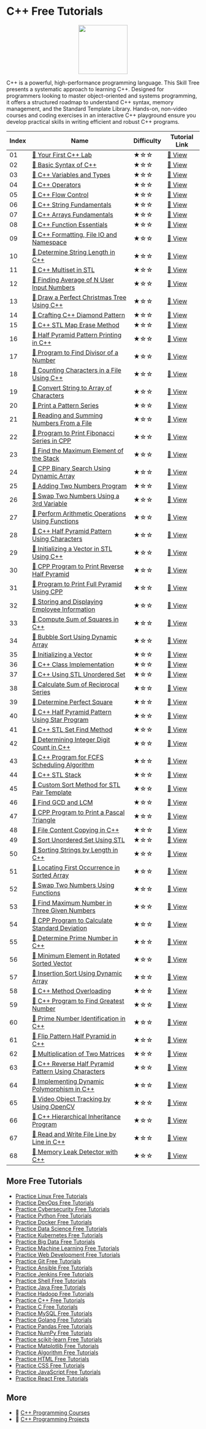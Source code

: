 # C++ Free Tutorials

<div align="center">
<img width="128px" src="https://file.labex.io/path/kjx58efaCNu0.png">
</div>

C++ is a powerful, high-performance programming language. This Skill Tree presents a systematic approach to learning C++. Designed for programmers looking to master object-oriented and systems programming, it offers a structured roadmap to understand C++ syntax, memory management, and the Standard Template Library. Hands-on, non-video courses and coding exercises in an interactive C++ playground ensure you develop practical skills in writing efficient and robust C++ programs.

|   Index | Name                                                                                                                                        | Difficulty   | Tutorial Link                                                                                  |
|---------|---------------------------------------------------------------------------------------------------------------------------------------------|--------------|------------------------------------------------------------------------------------------------|
|      01 | [📖 Your First C++ Lab](https://labex.io/tutorials/cpp-your-first-c-lab-391803)                                                              | ★☆☆          | [🔗 View](https://labex.io/tutorials/cpp-your-first-c-lab-391803)                               |
|      02 | [📖 Basic Syntax of C++](https://labex.io/tutorials/cpp-basic-syntax-of-c-178534)                                                            | ★☆☆          | [🔗 View](https://labex.io/tutorials/cpp-basic-syntax-of-c-178534)                              |
|      03 | [📖 C++ Variables and Types](https://labex.io/tutorials/cpp-c-variables-and-types-178540)                                                    | ★☆☆          | [🔗 View](https://labex.io/tutorials/cpp-c-variables-and-types-178540)                          |
|      04 | [📖 C++ Operators](https://labex.io/tutorials/cpp-c-operators-178538)                                                                        | ★☆☆          | [🔗 View](https://labex.io/tutorials/cpp-c-operators-178538)                                    |
|      05 | [📖 C++ Flow Control](https://labex.io/tutorials/cpp-c-flow-control-178536)                                                                  | ★☆☆          | [🔗 View](https://labex.io/tutorials/cpp-c-flow-control-178536)                                 |
|      06 | [📖 C++ String Fundamentals](https://labex.io/tutorials/cpp-c-string-fundamentals-178539)                                                    | ★☆☆          | [🔗 View](https://labex.io/tutorials/cpp-c-string-fundamentals-178539)                          |
|      07 | [📖 C++ Arrays Fundamentals](https://labex.io/tutorials/cpp-c-arrays-fundamentals-178535)                                                    | ★☆☆          | [🔗 View](https://labex.io/tutorials/cpp-c-arrays-fundamentals-178535)                          |
|      08 | [📖 C++ Function Essentials](https://labex.io/tutorials/cpp-c-function-essentials-178537)                                                    | ★☆☆          | [🔗 View](https://labex.io/tutorials/cpp-c-function-essentials-178537)                          |
|      09 | [📖 C++ Formatting, File IO and Namespace](https://labex.io/tutorials/cpp-c-formatting-file-io-and-namespace-178541)                         | ★☆☆          | [🔗 View](https://labex.io/tutorials/cpp-c-formatting-file-io-and-namespace-178541)             |
|      10 | [📖 Determine String Length in C++](https://labex.io/tutorials/cpp-determine-string-length-in-c-96191)                                       | ★☆☆          | [🔗 View](https://labex.io/tutorials/cpp-determine-string-length-in-c-96191)                    |
|      11 | [📖 C++ Multiset in STL](https://labex.io/tutorials/cpp-c-multiset-in-stl-96232)                                                             | ★☆☆          | [🔗 View](https://labex.io/tutorials/cpp-c-multiset-in-stl-96232)                               |
|      12 | [📖 Finding Average of N User Input Numbers](https://labex.io/tutorials/cpp-finding-average-of-n-user-input-numbers-96156)                   | ★☆☆          | [🔗 View](https://labex.io/tutorials/cpp-finding-average-of-n-user-input-numbers-96156)         |
|      13 | [📖 Draw a Perfect Christmas Tree Using C++](https://labex.io/tutorials/cpp-draw-a-perfect-christmas-tree-using-c-96160)                     | ★☆☆          | [🔗 View](https://labex.io/tutorials/cpp-draw-a-perfect-christmas-tree-using-c-96160)           |
|      14 | [📖 Crafting C++ Diamond Pattern](https://labex.io/tutorials/cpp-crafting-c-diamond-pattern-96205)                                           | ★☆☆          | [🔗 View](https://labex.io/tutorials/cpp-crafting-c-diamond-pattern-96205)                      |
|      15 | [📖 C++ STL Map Erase Method](https://labex.io/tutorials/cpp-c-stl-map-erase-method-96230)                                                   | ★☆☆          | [🔗 View](https://labex.io/tutorials/cpp-c-stl-map-erase-method-96230)                          |
|      16 | [📖 Half Pyramid Pattern Printing in C++](https://labex.io/tutorials/cpp-half-pyramid-pattern-printing-in-c-96207)                           | ★☆☆          | [🔗 View](https://labex.io/tutorials/cpp-half-pyramid-pattern-printing-in-c-96207)              |
|      17 | [📖 Program to Find Divisor of a Number](https://labex.io/tutorials/cpp-program-to-find-divisor-of-a-number-96239)                           | ★☆☆          | [🔗 View](https://labex.io/tutorials/cpp-program-to-find-divisor-of-a-number-96239)             |
|      18 | [📖 Counting Characters in a File Using C++](https://labex.io/tutorials/cpp-counting-characters-in-a-file-using-c-96159)                     | ★☆☆          | [🔗 View](https://labex.io/tutorials/cpp-counting-characters-in-a-file-using-c-96159)           |
|      19 | [📖 Convert String to Array of Characters](https://labex.io/tutorials/cpp-convert-string-to-array-of-characters-96182)                       | ★☆☆          | [🔗 View](https://labex.io/tutorials/cpp-convert-string-to-array-of-characters-96182)           |
|      20 | [📖 Print a Pattern Series](https://labex.io/tutorials/cpp-print-a-pattern-series-96202)                                                     | ★☆☆          | [🔗 View](https://labex.io/tutorials/cpp-print-a-pattern-series-96202)                          |
|      21 | [📖 Reading and Summing Numbers From a File](https://labex.io/tutorials/cpp-reading-and-summing-numbers-from-a-file-96163)                   | ★☆☆          | [🔗 View](https://labex.io/tutorials/cpp-reading-and-summing-numbers-from-a-file-96163)         |
|      22 | [📖 Program to Print Fibonacci Series in CPP](https://labex.io/tutorials/cpp-program-to-print-fibonacci-series-in-cpp-96243)                 | ★☆☆          | [🔗 View](https://labex.io/tutorials/cpp-program-to-print-fibonacci-series-in-cpp-96243)        |
|      23 | [📖 Find the Maximum Element of the Stack](https://labex.io/tutorials/cpp-find-the-maximum-element-of-the-stack-96137)                       | ★☆☆          | [🔗 View](https://labex.io/tutorials/cpp-find-the-maximum-element-of-the-stack-96137)           |
|      24 | [📖 CPP Binary Search Using Dynamic Array](https://labex.io/tutorials/cpp-cpp-binary-search-using-dynamic-array-96172)                       | ★☆☆          | [🔗 View](https://labex.io/tutorials/cpp-cpp-binary-search-using-dynamic-array-96172)           |
|      25 | [📖 Adding Two Numbers Program](https://labex.io/tutorials/cpp-adding-two-numbers-program-96120)                                             | ★☆☆          | [🔗 View](https://labex.io/tutorials/cpp-adding-two-numbers-program-96120)                      |
|      26 | [📖 Swap Two Numbers Using a 3rd Variable](https://labex.io/tutorials/cpp-swap-two-numbers-using-a-3rd-variable-96227)                       | ★☆☆          | [🔗 View](https://labex.io/tutorials/cpp-swap-two-numbers-using-a-3rd-variable-96227)           |
|      27 | [📖 Perform Arithmetic Operations Using Functions](https://labex.io/tutorials/cpp-perform-arithmetic-operations-using-functions-96201)       | ★☆☆          | [🔗 View](https://labex.io/tutorials/cpp-perform-arithmetic-operations-using-functions-96201)   |
|      28 | [📖 C++ Half Pyramid Pattern Using Characters](https://labex.io/tutorials/cpp-c-half-pyramid-pattern-using-characters-96141)                 | ★☆☆          | [🔗 View](https://labex.io/tutorials/cpp-c-half-pyramid-pattern-using-characters-96141)         |
|      29 | [📖 Initializing a Vector in STL Using C++](https://labex.io/tutorials/cpp-initializing-a-vector-in-stl-using-c-96167)                       | ★☆☆          | [🔗 View](https://labex.io/tutorials/cpp-initializing-a-vector-in-stl-using-c-96167)            |
|      30 | [📖 CPP Program to Print Reverse Half Pyramid](https://labex.io/tutorials/cpp-cpp-program-to-print-reverse-half-pyramid-96211)               | ★☆☆          | [🔗 View](https://labex.io/tutorials/cpp-cpp-program-to-print-reverse-half-pyramid-96211)       |
|      31 | [📖 Program to Print Full Pyramid Using CPP](https://labex.io/tutorials/cpp-program-to-print-full-pyramid-using-cpp-96244)                   | ★☆☆          | [🔗 View](https://labex.io/tutorials/cpp-program-to-print-full-pyramid-using-cpp-96244)         |
|      32 | [📖 Storing and Displaying Employee Information](https://labex.io/tutorials/cpp-storing-and-displaying-employee-information-96165)           | ★☆☆          | [🔗 View](https://labex.io/tutorials/cpp-storing-and-displaying-employee-information-96165)     |
|      33 | [📖 Compute Sum of Squares in C++](https://labex.io/tutorials/cpp-compute-sum-of-squares-in-c-96194)                                         | ★☆☆          | [🔗 View](https://labex.io/tutorials/cpp-compute-sum-of-squares-in-c-96194)                     |
|      34 | [📖 Bubble Sort Using Dynamic Array](https://labex.io/tutorials/cpp-bubble-sort-using-dynamic-array-96173)                                   | ★☆☆          | [🔗 View](https://labex.io/tutorials/cpp-bubble-sort-using-dynamic-array-96173)                 |
|      35 | [📖 Initializing a Vector ](https://labex.io/tutorials/cpp-initializing-a-vector-96148)                                                      | ★☆☆          | [🔗 View](https://labex.io/tutorials/cpp-initializing-a-vector-96148)                           |
|      36 | [📖 C++ Class Implementation](https://labex.io/tutorials/cpp-c-class-implementation-96219)                                                   | ★☆☆          | [🔗 View](https://labex.io/tutorials/cpp-c-class-implementation-96219)                          |
|      37 | [📖 C++ Using STL Unordered Set](https://labex.io/tutorials/cpp-c-using-stl-unordered-set-96234)                                             | ★☆☆          | [🔗 View](https://labex.io/tutorials/cpp-c-using-stl-unordered-set-96234)                       |
|      38 | [📖 Calculate Sum of Reciprocal Series](https://labex.io/tutorials/cpp-calculate-sum-of-reciprocal-series-96193)                             | ★☆☆          | [🔗 View](https://labex.io/tutorials/cpp-calculate-sum-of-reciprocal-series-96193)              |
|      39 | [📖 Determine Perfect Square](https://labex.io/tutorials/cpp-determine-perfect-square-96130)                                                 | ★☆☆          | [🔗 View](https://labex.io/tutorials/cpp-determine-perfect-square-96130)                        |
|      40 | [📖 C++ Half Pyramid Pattern Using Star Program](https://labex.io/tutorials/cpp-c-half-pyramid-pattern-using-star-program-96143)             | ★☆☆          | [🔗 View](https://labex.io/tutorials/cpp-c-half-pyramid-pattern-using-star-program-96143)       |
|      41 | [📖 C++ STL Set Find Method](https://labex.io/tutorials/cpp-c-stl-set-find-method-96236)                                                     | ★☆☆          | [🔗 View](https://labex.io/tutorials/cpp-c-stl-set-find-method-96236)                           |
|      42 | [📖 Determining Integer Digit Count in C++](https://labex.io/tutorials/cpp-determining-integer-digit-count-in-c-96127)                       | ★☆☆          | [🔗 View](https://labex.io/tutorials/cpp-determining-integer-digit-count-in-c-96127)            |
|      43 | [📖 C++ Program for FCFS Scheduling Algorithm](https://labex.io/tutorials/cpp-c-program-for-fcfs-scheduling-algorithm-96161)                 | ★☆☆          | [🔗 View](https://labex.io/tutorials/cpp-c-program-for-fcfs-scheduling-algorithm-96161)         |
|      44 | [📖 C++ STL Stack](https://labex.io/tutorials/cpp-c-stl-stack-96226)                                                                         | ★☆☆          | [🔗 View](https://labex.io/tutorials/cpp-c-stl-stack-96226)                                     |
|      45 | [📖 Custom Sort Method for STL Pair Template](https://labex.io/tutorials/cpp-custom-sort-method-for-stl-pair-template-96128)                 | ★☆☆          | [🔗 View](https://labex.io/tutorials/cpp-custom-sort-method-for-stl-pair-template-96128)        |
|      46 | [📖 Find GCD and LCM](https://labex.io/tutorials/cpp-find-gcd-and-lcm-96188)                                                                 | ★☆☆          | [🔗 View](https://labex.io/tutorials/cpp-find-gcd-and-lcm-96188)                                |
|      47 | [📖 CPP Program to Print a Pascal Triangle](https://labex.io/tutorials/cpp-cpp-program-to-print-a-pascal-triangle-96203)                     | ★☆☆          | [🔗 View](https://labex.io/tutorials/cpp-cpp-program-to-print-a-pascal-triangle-96203)          |
|      48 | [📖 File Content Copying in C++](https://labex.io/tutorials/cpp-file-content-copying-in-c-96158)                                             | ★☆☆          | [🔗 View](https://labex.io/tutorials/cpp-file-content-copying-in-c-96158)                       |
|      49 | [📖 Sort Unordered Set Using STL](https://labex.io/tutorials/cpp-sort-unordered-set-using-stl-96215)                                         | ★☆☆          | [🔗 View](https://labex.io/tutorials/cpp-sort-unordered-set-using-stl-96215)                    |
|      50 | [📖 Sorting Strings by Length in C++](https://labex.io/tutorials/cpp-sorting-strings-by-length-in-c-96224)                                   | ★☆☆          | [🔗 View](https://labex.io/tutorials/cpp-sorting-strings-by-length-in-c-96224)                  |
|      51 | [📖 Locating First Occurrence in Sorted Array](https://labex.io/tutorials/cpp-locating-first-occurrence-in-sorted-array-96132)               | ★☆☆          | [🔗 View](https://labex.io/tutorials/cpp-locating-first-occurrence-in-sorted-array-96132)       |
|      52 | [📖 Swap Two Numbers Using Functions](https://labex.io/tutorials/cpp-swap-two-numbers-using-functions-96216)                                 | ★☆☆          | [🔗 View](https://labex.io/tutorials/cpp-swap-two-numbers-using-functions-96216)                |
|      53 | [📖 Find Maximum Number in Three Given Numbers](https://labex.io/tutorials/cpp-find-maximum-number-in-three-given-numbers-96192)             | ★☆☆          | [🔗 View](https://labex.io/tutorials/cpp-find-maximum-number-in-three-given-numbers-96192)      |
|      54 | [📖 CPP Program to Calculate Standard Deviation](https://labex.io/tutorials/cpp-cpp-program-to-calculate-standard-deviation-96174)           | ★☆☆          | [🔗 View](https://labex.io/tutorials/cpp-cpp-program-to-calculate-standard-deviation-96174)     |
|      55 | [📖 Determine Prime Number in C++](https://labex.io/tutorials/cpp-determine-prime-number-in-c-96177)                                         | ★☆☆          | [🔗 View](https://labex.io/tutorials/cpp-determine-prime-number-in-c-96177)                     |
|      56 | [📖 Minimum Element in Rotated Sorted Vector](https://labex.io/tutorials/cpp-minimum-element-in-rotated-sorted-vector-96134)                 | ★☆☆          | [🔗 View](https://labex.io/tutorials/cpp-minimum-element-in-rotated-sorted-vector-96134)        |
|      57 | [📖 Insertion Sort Using Dynamic Array](https://labex.io/tutorials/cpp-insertion-sort-using-dynamic-array-96119)                             | ★☆☆          | [🔗 View](https://labex.io/tutorials/cpp-insertion-sort-using-dynamic-array-96119)              |
|      58 | [📖 C++ Method Overloading](https://labex.io/tutorials/cpp-c-method-overloading-96149)                                                       | ★☆☆          | [🔗 View](https://labex.io/tutorials/cpp-c-method-overloading-96149)                            |
|      59 | [📖 C++ Program to Find Greatest Number](https://labex.io/tutorials/cpp-c-program-to-find-greatest-number-96240)                             | ★☆☆          | [🔗 View](https://labex.io/tutorials/cpp-c-program-to-find-greatest-number-96240)               |
|      60 | [📖 Prime Number Identification in C++](https://labex.io/tutorials/cpp-prime-number-identification-in-c-96129)                               | ★☆☆          | [🔗 View](https://labex.io/tutorials/cpp-prime-number-identification-in-c-96129)                |
|      61 | [📖 Flip Pattern Half Pyramid in C++](https://labex.io/tutorials/cpp-flip-pattern-half-pyramid-in-c-96206)                                   | ★☆☆          | [🔗 View](https://labex.io/tutorials/cpp-flip-pattern-half-pyramid-in-c-96206)                  |
|      62 | [📖 Multiplication of Two Matrices](https://labex.io/tutorials/cpp-multiplication-of-two-matrices-96168)                                     | ★☆☆          | [🔗 View](https://labex.io/tutorials/cpp-multiplication-of-two-matrices-96168)                  |
|      63 | [📖 C++ Reverse Half Pyramid Pattern Using Characters](https://labex.io/tutorials/cpp-c-reverse-half-pyramid-pattern-using-characters-96221) | ★☆☆          | [🔗 View](https://labex.io/tutorials/cpp-c-reverse-half-pyramid-pattern-using-characters-96221) |
|      64 | [📖 Implementing Dynamic Polymorphism in C++](https://labex.io/tutorials/cpp-implementing-dynamic-polymorphism-in-c-96154)                   | ★☆☆          | [🔗 View](https://labex.io/tutorials/cpp-implementing-dynamic-polymorphism-in-c-96154)          |
|      65 | [📖 Video Object Tracking by Using OpenCV](https://labex.io/tutorials/cpp-video-object-tracking-by-using-opencv-178621)                      | ★☆☆          | [🔗 View](https://labex.io/tutorials/cpp-video-object-tracking-by-using-opencv-178621)          |
|      66 | [📖 C++ Hierarchical Inheritance Program](https://labex.io/tutorials/cpp-c-hierarchical-inheritance-program-96145)                           | ★☆☆          | [🔗 View](https://labex.io/tutorials/cpp-c-hierarchical-inheritance-program-96145)              |
|      67 | [📖 Read and Write File Line by Line in C++](https://labex.io/tutorials/cpp-read-and-write-file-line-by-line-in-c-96213)                     | ★☆☆          | [🔗 View](https://labex.io/tutorials/cpp-read-and-write-file-line-by-line-in-c-96213)           |
|      68 | [📖 Memory Leak Detector with C++](https://labex.io/tutorials/cpp-memory-leak-detector-with-c-178620)                                        | ★☆☆          | [🔗 View](https://labex.io/tutorials/cpp-memory-leak-detector-with-c-178620)                    |

## More Free Tutorials

- [Practice Linux Free Tutorials](https://github.com/labex-labs/linux-free-tutorials)
- [Practice DevOps Free Tutorials](https://github.com/labex-labs/devops-free-tutorials)
- [Practice Cybersecurity Free Tutorials](https://github.com/labex-labs/cybersecurity-free-tutorials)
- [Practice Python Free Tutorials](https://github.com/labex-labs/python-free-tutorials)
- [Practice Docker Free Tutorials](https://github.com/labex-labs/docker-free-tutorials)
- [Practice Data Science Free Tutorials](https://github.com/labex-labs/data-science-free-tutorials)
- [Practice Kubernetes Free Tutorials](https://github.com/labex-labs/kubernetes-free-tutorials)
- [Practice Big Data Free Tutorials](https://github.com/labex-labs/bigdata-free-tutorials)
- [Practice Machine Learning Free Tutorials](https://github.com/labex-labs/ml-free-tutorials)
- [Practice Web Development Free Tutorials](https://github.com/labex-labs/web-development-free-tutorials)
- [Practice Git Free Tutorials](https://github.com/labex-labs/git-free-tutorials)
- [Practice Ansible Free Tutorials](https://github.com/labex-labs/ansible-free-tutorials)
- [Practice Jenkins Free Tutorials](https://github.com/labex-labs/jenkins-free-tutorials)
- [Practice Shell Free Tutorials](https://github.com/labex-labs/shell-free-tutorials)
- [Practice Java Free Tutorials](https://github.com/labex-labs/java-free-tutorials)
- [Practice Hadoop Free Tutorials](https://github.com/labex-labs/hadoop-free-tutorials)
- [Practice C++ Free Tutorials](https://github.com/labex-labs/cpp-free-tutorials)
- [Practice C Free Tutorials](https://github.com/labex-labs/c-free-tutorials)
- [Practice MySQL Free Tutorials](https://github.com/labex-labs/mysql-free-tutorials)
- [Practice Golang Free Tutorials](https://github.com/labex-labs/go-free-tutorials)
- [Practice Pandas Free Tutorials](https://github.com/labex-labs/pandas-free-tutorials)
- [Practice NumPy Free Tutorials](https://github.com/labex-labs/numpy-free-tutorials)
- [Practice scikit-learn Free Tutorials](https://github.com/labex-labs/sklearn-free-tutorials)
- [Practice Matplotlib Free Tutorials](https://github.com/labex-labs/matplotlib-free-tutorials)
- [Practice Algorithm Free Tutorials](https://github.com/labex-labs/algorithm-free-tutorials)
- [Practice HTML Free Tutorials](https://github.com/labex-labs/html-free-tutorials)
- [Practice CSS Free Tutorials](https://github.com/labex-labs/css-free-tutorials)
- [Practice JavaScript Free Tutorials](https://github.com/labex-labs/javascript-free-tutorials)
- [Practice React Free Tutorials](https://github.com/labex-labs/react-free-tutorials)


## More

- 🔗 [C++ Programming Courses](https://github.com/labex-labs/awesome-programming-courses)
- 🔗 [C++ Programming Projects](https://github.com/labex-labs/awesome-programming-projects)

